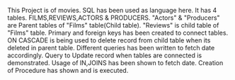 This Project is of movies. SQL has been used as language here.
It has 4 tables. FILMS,REVIEWS,ACTORS & PRODUCERS.
"Actors" & "Producers" are Parent tables of "Films" table(Child table).
"Reviews" is child table of "Films" table.
Primary and foreign keys has been created to connect tables.
ON CASCADE is being used to delete record from child table when its deleted in parent table.
Different queries has been written to fetch date accordingly.
Query to Update record when tables are connected is demonstrated.
Usage of IN,JOINS has been shown to fetch date.
Creation of Procedure has shown and is executed.
